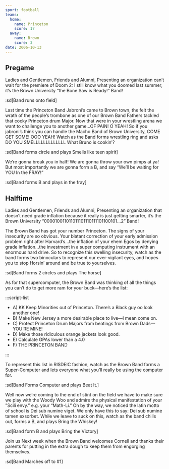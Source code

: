 ```yaml
---
sport: football
teams:
  home:
    name: Princeton
    score: 17
  away:
    name: Brown
    score: 3
date: 2006-10-13
---
```


## Pregame

Ladies and Gentlemen, Friends and Alumni, Presenting an organization can’t wait for the premiere of Doom 2: I still know what you doomed last summer, it’s the Brown University “the Bone Saw is Ready!” Band!

:sd[Band runs onto field]

Last time the Princeton Band Jabroni’s came to Brown town, the felt the wrath of the people’s trombone as one of our Brown Band Fathers tackled that cocky Princeton drum Major. Now that were in your wrestling arena we want to challenge you to another game…OF PAIN! O YEAH! So if you jabroni’s think you can handle the Macho Band of Brown University, COME GET SOME! OOO YEAH! Watch as the Band forms wrestling ring and asks DO YOU SMELLLLLLLLLLLLL What Bruno is cookin’?

:sd[Band forms circle and plays Smells like teen spirit]

We’re gonna break you in half! We are gonna throw your own pimps at ya! But most importantly we are gonna form a B, and say “We’ll be waiting for YOU In the FRAY!”

:sd[Band forms B and plays in the fray]

## Halftime

Ladies and Gentlemen, Friends and Alumni, Presenting an organization that doesn’t need grade inflation because it really is just getting smarter, it’s the Brown University “000010011011011101110111101100101…2” Band!

The Brown Band has got your number Princeton. The signs of your insecurity are so obvious. Your blatant correction of your early admission problem right after Harvard’s…the inflation of your ehem Egos by denying grade inflation…the investment in a super computing instrument with an enormous hard drive. So to recognize this swelling insecurity, watch as the band forms two binoculars to represent our ever-vigilant eyes, and hopes you to stop Horsin’ around and be true to yourselves.

:sd[Band forms 2 circles and plays The horse]

As for that supercomputer, the Brown Band was thinking of all the things you can’t do to get more ram for your buck—here’s the list:

:::script-list

- A) KK Keep Minorities out of Princeton. There’s a Black guy oo look another one!
- B) Make New Jersey a more desirable place to live—I mean come on.
- C) Protect Princeton Drum Majors from beatings from Brown Dads—YOU’RE MINE!
- D) Make those ridiculous orange jackets look good.
- E) Calculate GPAs lower than a 4.0
- F) THE PRINCETON BAND

:::

To represent this list in RISDEIC fashion, watch as the Brown Band forms a Super-Computer and lets everyone what you’ll really be using the computer for.

:sd[Band Forms Computer and plays Beat It.]

Well now we’re coming to the end of stint on the field we have to make sure we play with the Woody Woo and admire the physical manifestation of your ”Scili envy.” e.g. your “Math-Li.” Oh by the way, we noticed the latin motto of school is Dei sub numine viget. We only have this to say: Dei sub numine tamen exsorbet. While we leave to suck on this, watch as the band chills out, forms a B, and plays Bring the Whiskey!

:sd[Band form B and plays Bring the Victory]

Join us Next week when the Brown Band welcomes Cornell and thanks their parents for putting in the extra dough to keep them from engorging themselves.

:sd[Band Marches off to #1]
